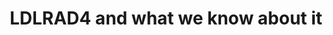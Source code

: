 ---
annotations:
- id: PW:0000013
  parent: disease pathway
  type: Pathway Ontology
  value: disease pathway
- id: DOID:0050117
  parent: disease by infectious agent
  type: Disease Ontology
  value: disease by infectious agent
authors:
- Egonw
- Fehrhart
- Eweitz
communities:
- COVID19
description: A recent GWAS study was tweeted (https://twitter.com/BrentRichards19/status/1251550109931888643)
  showing an intronic SNP in LDLRAD4 as relevant. This pathway summarizes what is
  known of the biological role of this gene and its proteins.
last-edited: 2021-12-17
ndex: 24ee3c07-8b71-11eb-9e72-0ac135e8bacf
organisms:
- Homo sapiens
redirect_from:
- /index.php/Pathway:WP4904
- /instance/WP4904
- /instance/WP4904_r124593
revision: r124593
schema-jsonld:
- '@context': https://schema.org/
  '@id': https://wikipathways.github.io/pathways/WP4904.html
  '@type': Dataset
  creator:
    '@type': Organization
    name: WikiPathways
  description: A recent GWAS study was tweeted (https://twitter.com/BrentRichards19/status/1251550109931888643)
    showing an intronic SNP in LDLRAD4 as relevant. This pathway summarizes what is
    known of the biological role of this gene and its proteins.
  keywords:
  - ATG16L1
  - LDLRAD4
  - NEDD4
  - PMEPA1
  - SMAD2
  - TGFBR1
  - TGFBR2
  license: CC0
  name: LDLRAD4 and what we know about it
seo: CreativeWork
title: LDLRAD4 and what we know about it
wpid: WP4904
---